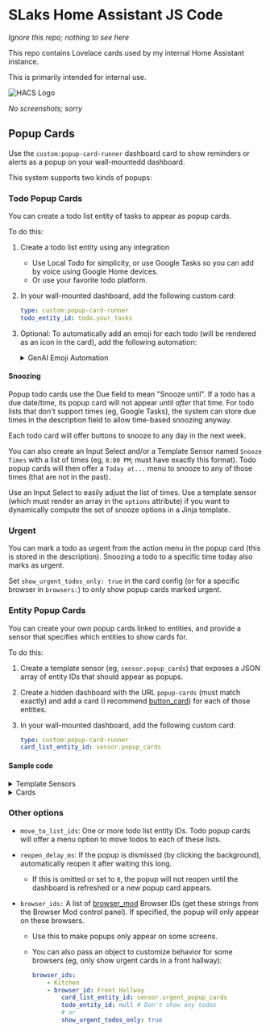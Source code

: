 # SLaks Home Assistant JS Code

_Ignore this repo; nothing to see here_

This repo contains Lovelace cards used by my internal Home Assistant instance.

This is primarily intended for internal use.

![HACS Logo](https://hacs.xyz/assets/images/hacs_logo.png)

_No screenshots; sorry_

## Popup Cards

Use the `custom:popup-card-runner` dashboard card to show reminders or alerts as a popup on your wall-mountedd dashboard.

This system supports two kinds of popups:

### Todo Popup Cards

You can create a todo list entity of tasks to appear as popup cards.

To do this:

1.  Create a todo list entity using any integration
    - Use Local Todo for simplicity, or use Google Tasks so you can add by voice using Google Home devices.
    - Or use your favorite todo platform.
2.  In your wall-mounted dashboard, add the following custom card:

    ```yaml
    type: custom:popup-card-runner
    todo_entity_id: todo.your_tasks
    ```

3.  Optional: To automatically add an emoji for each todo (will be rendered as an icon in the card), add the following automation:

    <details>
        <summary>GenAI Emoji Automation</summary>

        Change `your_tasks` to your todo entities.
        You can change to your favorite LLM.

        ```yaml
        alias: "Popup Cards: Populate todo emojis"
        description: ""
        triggers:
          - trigger: state
            entity_id:
              - todo.aviva_tasks
              - todo.dev_todo_system
          - trigger: time_pattern
            minutes: /30
        conditions: []
        actions:
          - action: todo.get_items
            metadata: {}
            data:
              status: needs_action
            target:
              entity_id:
                - todo.aviva_tasks
                - todo.dev_todo_system
            response_variable: todos
          - repeat:
              sequence:
                - variables:
                    todo_entity_id: "{{ repeat.item }}"
                - repeat:
                    sequence:
                      - variables:
                          details: "{{ repeat.item.description | default('{}') | from_json }}"
                          generated_from: "v1: {{ repeat.item.summary }}"
                      - alias: If we need an emoji
                        if:
                          - condition: template
                            value_template: |-
                              {{ 
                                repeat.item.status == 'needs_action' 
                                and (
                                  'emoji' not in details 
                                  or details.generated_from != generated_from 
                                )
                              }}
                        then:
                          - action: google_generative_ai_conversation.generate_content
                            metadata: {}
                            data:
                              prompt: >-
                                Pick an emoji for the task "{{ repeat.item.summary }}".

                                Your response should consist of one or two emoji
                                characters and no other text
                            response_variable: ai
                          - action: todo.update_item
                            metadata: {}
                            data: |
                              {# 
                                If I pass item: {{ template }} as YAML,
                                the template result gets trimmed, which
                                breaks if there is trailing whitespace.
                              #}
                              {{ {
                                "item": repeat.item.summary,
                                "description": dict(details,  **{ 
                                  'generated_from': generated_from, 
                                  'emoji': ai.text | trim 
                                }) | to_json,
                              } }}
                            target:
                              entity_id: "{{ todo_entity_id }}"
                    for_each: "{{ todos[todo_entity_id]['items'] }}"
              for_each: "{{ todos | list }}"
        ```

        </details>

#### Snoozing

Popup todo cards use the Due field to mean "Snooze until".  If a todo has a due date/time, its popup card will not appear until _after_ that time.  For todo lists that don't support times (eg, Google Tasks), the system can store due times in the description field to allow time-based snoozing anyway.

Each todo card will offer buttons to snooze to any day in the next week.

You can also create an Input Select and/or a Template Sensor named `Snooze Times` with a list of times (eg, `8:00 PM`; must have exactly this format).  Todo popup cards will then offer a `Today at...` menu to snooze to any of those times (that are not in the past).

Use an Input Select to easily adjust the list of times.  Use a template sensor (which must render an array in the `options` attribute) if you want to dynamically compute the set of snooze options in a Jinja template.

### Urgent

You can mark a todo as urgent from the action menu in the popup card (this is stored in the description).  Snoozing a todo to a specific time today also marks as urgent.

Set `show_urgent_todos_only: true` in the card config (or for a specific browser in `browsers:`) to only show popup cards marked urgent.

### Entity Popup Cards

You can create your own popup cards linked to entities, and provide a sensor that specifies which entities to show cards for.

To do this:

1. Create a template sensor (eg, `sensor.popup_cards`) that exposes a JSON array of entity IDs that should appear as popups.
2. Create a hidden dashboard with the URL `popup-cards` (must match exactly) and add a card (I recommend [button_card]) for each of those entities.
3. In your wall-mounted dashboard, add the following custom card:

   ```yaml
   type: custom:popup-card-runner
   card_list_entity_id: sensor.popup_cards
   ```

#### Sample code

<details>
  <summary>Template Sensors</summary>

Here are some sample template sensors to generate the list of active popup cards:

```yaml
template:
  - sensor:
        name: Popup Cards
        icon: "mdi:alert-box-outline"
        state: |
          {%- set ns = namespace(warnings = [
            'cover.garage_door'   if is_state('cover.garage_door', 'open'),
          ]) -%}

          {%- if  is_state('lock.front_door_lock', 'unlocked')
              and (now().hour >= 22 or now().hour < 7) -%}
            {%- set ns.warnings = ns.warnings + ['lock.front_door_lock'] -%}
          {%- endif -%}

          {# Automatically include all vacuums that have problems. #}
          {# Use the camera entity with the map for the card. #}
          {%- set ns.warnings = ns.warnings +
              expand(states.vacuum)
                | selectattr('state', 'in', ['error', 'paused', 'idle'])
                | map(attribute = 'entity_id')
                | map('replace', 'vacuum.', 'camera.')
                | map('regex_replace', '$', '_map')
                | list
           -%}

          {{- ns.warnings | select('defined') | list | to_json -}}
      - name: Reminder Popup Cards
        # Include all input_booleans named `Reminder: ...` that aren't turned on.
        # Write automations to turn off each boolean to set a reminder, and click
        # the popup card to mark it as completed.  You can also combine this with
        # the previous example.
        state: |
          {{
            states.input_boolean
              | selectattr('entity_id', 'contains', '.reminder_')
              | selectattr('state', 'eq', 'on')
              | map(attribute = 'entity_id')
              | list
              | to_json
          }}
      - name: Urgent Popup Cards
        # Use this sensor to display a subset of popup cards on a particular dashboard.
        state: |
          {{
            states('sensor.popup_cards')
              | from_json
              | select('in', label_entities('Urgent Popup Cards'))
              | list
              | to_json
          }}
```

</details>

<details>
  <summary>Cards</summary>
Here are sample cards to include in the Popup Cards dashboard.

```yaml
type: custom:button-card
entity: input_boolean.reminder_took_out_garbage
color: "#388e3c"
color_type: card
name: Take out the garbage!
styles:
  card:
    - height: 300px
    - width: 400px
  icon:
    - color: |
        [[[
          if (entity.state === 'on')
            return 'white';
          else
            return '#6d4c41';
        ]]]
```

```yaml
type: custom:button-card
entity: cover.garage_door
color: var(--state-inactive-color)
color_type: card
name: The garage door is open
styles:
  card:
    - height: 300px
    - width: 400px
  icon:
    - color: "#3949ab"
```

</details>

### Other options

- `move_to_list_ids`: One or more todo list entity IDs.  Todo popup cards will offer a menu option to move todos to each of these lists.
- `reopen_delay_ms`: If the popup is dismissed (by clicking the background), automatically reopen it after waiting this long.
  - If this is omitted or set to `0`, the popup will not reopen until the dashboard is refreshed or a new popup card appears.
- `browser_ids:` A list of [browser_mod] Browser IDs (get these strings from the Browser Mod control panel). If specified, the popup will only appear on these browsers.

  - Use this to make popups only appear on some screens.
  - You can also pass an object to customize behavior for some browsers (eg, only show urgent cards in a front hallway):

    ```yaml
    browser_ids:
        - Kitchen
        - browser_id: Front Hallway
            card_list_entity_id: sensor.urgent_popup_cards
            todo_entity_id: null # Don't show any todos
            # or
            show_urgent_todos_only: true
    ```

[button_card]: https://github.com/custom-cards/button-card
[browser_mod]: https://github.com/thomasloven/hass-browser_mod
